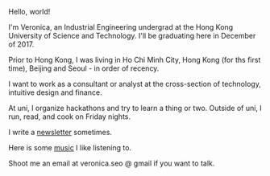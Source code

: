 Hello, world!

I'm Veronica, an Industrial Engineering undergrad at the Hong Kong University of Science and Technology. I'll be graduating here in December of 2017.

Prior to Hong Kong, I was living in Ho Chi Minh City, Hong Kong (for ths first time), Beijing and Seoul - in order of recency.

I want to work as a consultant or analyst at the cross-section of technology, intuitive design and finance. 

At uni, I organize hackathons and try to learn a thing or two. Outside of uni, I run, read, and cook on Friday nights.

I write a [newsletter](http://tinyletter.com/veronicaseo/archive) sometimes.

Here is some [music](www.last.fm/user/veronicaseo) I like listening to.

Shoot me an email at veronica.seo @ gmail if you want to talk.